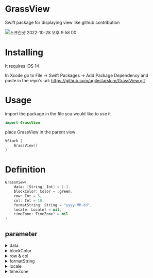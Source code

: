 # GrassView

Swift package for displaying view like github contribution 

![스크린샷 2022-10-28 오후 9 58 00](https://user-images.githubusercontent.com/79740398/198595888-23233a71-fde3-4c00-b334-09b7d9858cdb.jpg)

# Installing

It requires iOS 14
  
In Xcode go to File -> Swift Packages -> Add Package Dependency and paste in the repo's url: https://github.com/agilestarskim/GrassView.git

# Usage

import the package in the file you would like to use it

```swift
import GrassView
```
place GrassView in the parent view
 
```swift
VStack {
    GrassView()
}
```

# Definition

```swift
GrassView(
    data: [String: Int] = [:], 
    blockColor: Color = .green, 
    row: Int = 5,
    col: Int = 10,
    formatString: String = "yyyy-MM-dd",
    locale: Locale? = nil,
    timeZone: TimeZone? = nil
)
```

## parameter

<details>
<summary>data</summary>

## data
`data: [String: Int] = [:]`

This is Dictionary Type

Default value is \[:]

Key is String Type, value is Int Type

Key means Date that store in your database

*example) "2022-03-01"*

Invalid date is available but it won't be shown on the view

*example) "2022-14-52"*

Keep date form constant!! not various

*example) "2022-03-01", "2022/03/01" -> not good*
 
The order of date doesn't matter. view will sort them automatically 

Value means how much work at that time 

Value's range is 0 ~ 10 

OutOfRange doesn't occur error but the cell would be invisible

*example)*
```swift
    let testCase = [
        "2022-10-26": 10,
        "2022-10-25": 10,
        "2022-10-23": 4,
        "2022-10-21": 5,
        "2022-10-20": 10,
        "2022-10-19": 8,
        "2022-10-18": 6,
        "2022-10-17": 4,
        "2022-10-16": 2,
        "2022-10-15": 10,
        "2022-10-14": 2,
        "2022-10-13": 1,
        "2022-10-12": 7
    ]
```
</details>
 

<details>
<summary>blockColor</summary>

## blockColor
`blockColor: Color = Color.green`

This is Color Type

you can customize cell color using Color in SwiftUI


*example)*
```swift
VStack{
    GrassView(data: testCase1, row: 2, col: 11) // default value is .green
    GrassView(data: testCase1, blockColor: .orange, row: 3, col: 11)
    GrassView(data: testCase1, blockColor: .red, row: 3, col: 11)
    GrassView(data: testCase1, blockColor: .blue, row: 3, col: 11)
    GrassView(data: testCase1, blockColor: .cyan, row: 3, col: 11)
    GrassView(data: testCase1, blockColor: .indigo, row: 3, col: 11)
}    
```

![스크린샷 2022-10-31 오후 4 03 48](https://user-images.githubusercontent.com/79740398/198950564-a7847f36-f899-4f03-b50f-ace03324476f.jpg)

</details>

<details>
<summary>row & col</summary>

## row & col 

`row: Int = 5`
`col: Int = 10`

row means table row count and col means table column count

you can set the total cell count by adjusting row and col

</details>

<details>
<summary>formatString</summary>
##formatString

`formatString: Sting = "yyyy-MM-dd`

formatString is used when display text and find value as key in dictionary data 

if formatString and data key format that you put are different, view can't read the data

```swift
GrassView(data: ["2022-03-01": 10], formatString: "yyyy-MM-dd") //-> good
GrassView(data: ["20220301": 10], formatString: "yyyy-MM-dd") //-> bad 
```  
</details>

<details>
<summary>locale</summary>
##locale
locale is for formatting date string to specific country

if you don't pass paramter, locale would be localized automatically by finding out the current place of device

*example)*
```swift
GrassView(locale: Locale(identifier: "en-US"))
``` 
you can check various country code here

https://gist.github.com/jacobbubu/1836273
</details>

<details>
<summary>timeZone</summary>
##timeZone
timezone is for calculating current time based on a specific timezone


you can check various time zone code here

https://apphelp.readdle.com/?pg=kb.page&id=588

</details>








